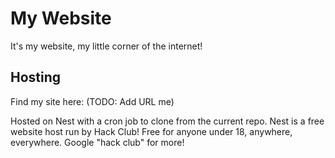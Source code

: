 # My Website
It's my website, my little corner of the internet!

## Hosting

Find my site here: (TODO: Add URL me)

Hosted on Nest with a cron job to clone from the current repo. Nest is a free website host run by Hack Club! Free for anyone under 18, anywhere, everywhere. Google "hack club" for more!
